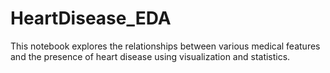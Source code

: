 # HeartDisease_EDA
This notebook explores the relationships between various medical features and the presence of heart disease using visualization and statistics.
